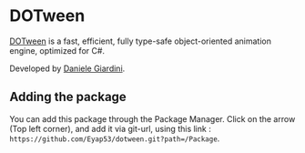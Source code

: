 # DOTween

[DOTween](http://dotween.demigiant.com) is a fast, efficient, fully type-safe object-oriented animation engine, optimized for C#.

Developed by [Daniele Giardini](http://www.demigiant.com).

## Adding the package

You can add this package through the Package Manager.
Click on the arrow (Top left corner), and add it via git-url, using this link : `https://github.com/Eyap53/dotween.git?path=/Package`.
